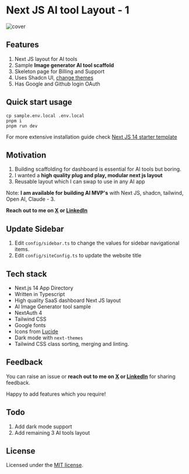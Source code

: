# Next JS AI tool Layout - 1
![cover](https://next-js-ai-tool-layout-1.vercel.app/view.png)



## Features

1. Next JS layout for AI tools
1. Sample **Image generator AI tool scaffold**
2. Skeleton page for Billing and Support
4. Uses Shadcn UI, [change themes](https://ui.shadcn.com/themes)
5. Has Google and Github login OAuth



## Quick start usage

```
cp sample.env.local .env.local
pnpm i
pnpm run dev
```

For more extensive installation guide check [Next JS 14 starter template](https://github.com/soulbliss/next-js-14-starter-template)



## Motivation 

1. Building scaffolding for dashboard is essential for AI tools but boring.
2. I wanted a **high quality plug and play, modular next js layout** 
3. Reusable layout which I can swap to use in any AI app




Note: **I am available for building AI MVP's** with Next JS, shadcn, tailwind, Open AI, Claude - 3. 

**Reach out to me on [X](https://x.com/soulblissX) or [LinkedIn](https://www.linkedin.com/in/deepak-garasangi)**



## Update Sidebar

1. Edit `config/sidebar.ts` to change the values for sidebar navigational items.
2. Edit `config/siteConfig.ts` to update the website title



## Tech stack

- Next.js 14 App Directory
- Written in Typescript
- High quality SaaS dashboard Next JS layout
- AI Image Generator tool sample
- NextAuth 4
- Tailwind CSS
- Google fonts
- Icons from [Lucide](https://lucide.dev)
- Dark mode with `next-themes`
- Tailwind CSS class sorting, merging and linting.





## Feedback

You can raise an issue or **reach out to me on [X](https://x.com/soulblissX) or [LinkedIn](https://www.linkedin.com/in/deepak-garasangi)** for sharing feedback.

Happy to add features which you require!

## Todo

1. Add dark mode support
2. Add remaining 3 AI tools layout



## License

Licensed under the [MIT license](https://github.com/shadcn/ui/blob/main/LICENSE.md).
